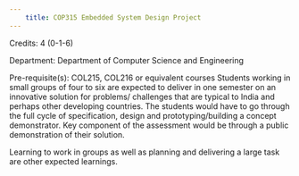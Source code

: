 ```yaml
---
    title: COP315 Embedded System Design Project
---
```

Credits: 4 (0-1-6)

Department: Department of Computer Science and Engineering

Pre-requisite(s): COL215, COL216 or equivalent courses Students working in small groups of four to six are expected to deliver in one semester on an innovative solution for problems/ challenges that are typical to India and perhaps other developing countries. The students would have to go through the full cycle of specification, design and prototyping/building a concept demonstrator. Key component of the assessment would be through a public demonstration of their solution.

Learning to work in groups as well as planning and delivering a large task are other expected learnings.